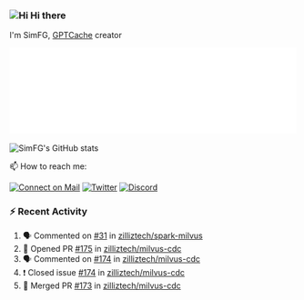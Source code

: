 ### <img src='https://qpluspicture.oss-cn-beijing.aliyuncs.com/6LjjQA/Hi.gif' alt='Hi' width="24"/> Hi there

I'm SimFG, [GPTCache](https://github.com/zilliztech/GPTCache) creator

![Metrics 👋](/metrics.plugin.followup.user.svg)

![SimFG's GitHub stats](https://github-readme-stats.vercel.app/api?username=SimFG&show_icons=true&theme=radical&count_private=true)

📫 How to reach me:

[![Connect on Mail](https://img.shields.io/badge/Ask%20me-anything-1abc9c.svg)](mailto:1142838399@qq.com)
[![Twitter](https://img.shields.io/twitter/follow/FogSim?style=social)](https://twitter.com/FogSim)
[![Discord](https://img.shields.io/discord/1092648432495251507?label=Discord&logo=discord)](https://discord.gg/Q8C6WEjSWV)

### :zap: Recent Activity

<!--START_SECTION:activity-->
1. 🗣 Commented on [#31](https://github.com/zilliztech/spark-milvus/issues/31) in [zilliztech/spark-milvus](https://github.com/zilliztech/spark-milvus)
2. 💪 Opened PR [#175](https://github.com/zilliztech/milvus-cdc/pull/175) in [zilliztech/milvus-cdc](https://github.com/zilliztech/milvus-cdc)
3. 🗣 Commented on [#174](https://github.com/zilliztech/milvus-cdc/issues/174) in [zilliztech/milvus-cdc](https://github.com/zilliztech/milvus-cdc)
4. ❗️ Closed issue [#174](https://github.com/zilliztech/milvus-cdc/issues/174) in [zilliztech/milvus-cdc](https://github.com/zilliztech/milvus-cdc)
5. 🎉 Merged PR [#173](https://github.com/zilliztech/milvus-cdc/pull/173) in [zilliztech/milvus-cdc](https://github.com/zilliztech/milvus-cdc)
<!--END_SECTION:activity-->

